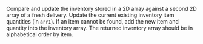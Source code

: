 Compare and update the inventory stored in a 2D array against a second 2D array of a fresh delivery. Update the current existing inventory item quantities (in `arr1`). If an item cannot be found, add the new item and quantity into the inventory array. The returned inventory array should be in alphabetical order by item.
